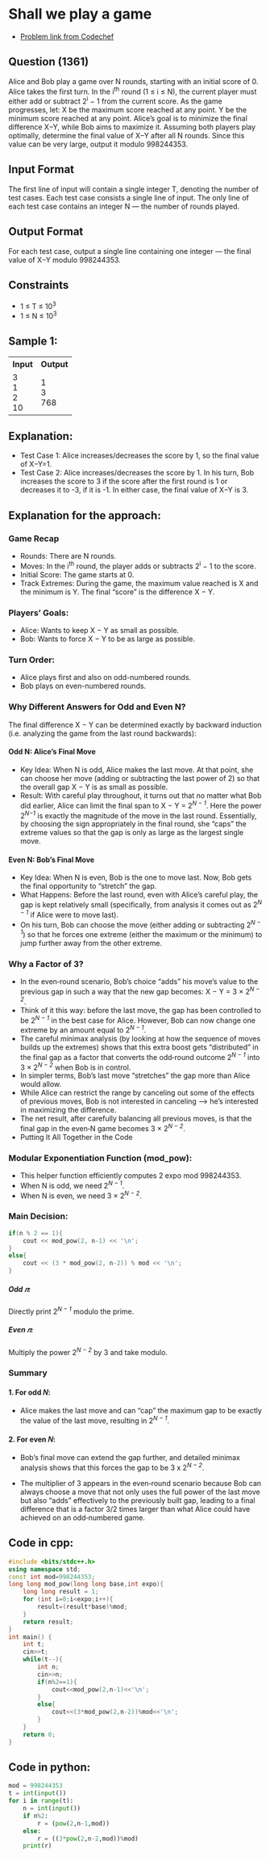# Shall we play a game
- [Problem link from Codechef](https://www.codechef.com/problems/SWPG?tab=statement)
## Question (1361)
Alice and Bob play a game over N rounds, starting with an initial score of 0. Alice takes the first turn.
In the i<sup>th</sup> round (1 ≤ i ≤ N), the current player must either add or subtract 2<sup>i</sup> − 1 from the current score.
As the game progresses, let: X be the maximum score reached at any point. Y be the minimum score reached at any point.
Alice’s goal is to minimize the final difference X−Y, while Bob aims to maximize it.
Assuming both players play optimally, determine the final value of X−Y after all N rounds. Since this value can be very large, output it modulo 998244353.
## Input Format
The first line of input will contain a single integer T, denoting the number of test cases.
Each test case consists a single line of input.
The only line of each test case contains an integer N — the number of rounds played.
## Output Format
For each test case, output a single line containing one integer — the final value of X−Y modulo 998244353.
## Constraints
- 1 ≤ T ≤ 10<sup>3</sup>
- 1 ≤ N ≤ 10<sup>3</sup> 
## Sample 1:
<table>
	<tr>
		<th>Input</th>
		<th>Output</th>
	</tr>
	<tr>
		<td>3<br>1<br>2<br>10</td>
		<td>1<br>3<br>768<br></td>
	</tr>
</table>

## Explanation:
- Test Case 1: Alice increases/decreases the score by 1, so the final value of X−Y=1.
- Test Case 2: Alice increases/decreases the score by 1. In his turn, Bob increases the score to 3 if the score after the first round is 1 or decreases it to -3, if it is -1. In either case, the final value of X−Y is 3.
## Explanation for the approach:
### Game Recap
- Rounds: There are N rounds.
- Moves: In the i<sup>th</sup> round, the player adds or subtracts 2<sup>i</sup> − 1 to the score.
- Initial Score: The game starts at 0.
- Track Extremes: During the game, the maximum value reached is X and the minimum is Y. The final “score” is the difference X − Y.
### Players’ Goals:
- Alice: Wants to keep X − Y as small as possible.
- Bob: Wants to force X − Y to be as large as possible.
### Turn Order:
- Alice plays first and also on odd-numbered rounds.
- Bob plays on even-numbered rounds.
### Why Different Answers for Odd and Even N?
The final difference X − Y can be determined exactly by backward induction (i.e. analyzing the game from the last round backwards):
#### Odd N: Alice’s Final Move
- Key Idea: When N is odd, Alice makes the last move. At that point, she can choose her move (adding or subtracting the last power of 2) so that the overall gap X − Y is as small as possible.
- Result: With careful play throughout, it turns out that no matter what Bob did earlier, Alice can limit the final span to X − Y = 2<sup>*N − 1*</sup>.
Here the power 2<sup>*N−1*</sup> is exactly the magnitude of the move in the last round. Essentially, by choosing the sign appropriately in the final round, she “caps” the extreme values so that the gap is only as large as the largest single move.
#### Even N: Bob’s Final Move
- Key Idea: When N is even, Bob is the one to move last. Now, Bob gets the final opportunity to “stretch” the gap.
- What Happens: Before the last round, even with Alice’s careful play, the gap is kept relatively small (specifically, from analysis it comes out as 2<sup>*N − 1*</sup> if Alice were to move last).
- On his turn, Bob can choose the move (either adding or subtracting 2<sup>*N − 1*</sup>) so that he forces one extreme (either the maximum or the minimum) to jump further away from the other extreme.
### Why a Factor of 3?
- In the even‑round scenario, Bob’s choice “adds” his move’s value to the previous gap in such a way that the new gap becomes: X − Y = 3 × 2<sup>*N − 2*</sup>.
- Think of it this way: before the last move, the gap has been controlled to be 2<sup>*N − 1*</sup> in the best case for Alice. However, Bob can now change one extreme by an amount equal to 2<sup>*N − 1*</sup>.
- The careful minimax analysis (by looking at how the sequence of moves builds up the extremes) shows that this extra boost gets “distributed” in the final gap as a factor that converts the odd‑round outcome 2<sup>*N − 1*</sup> into 3 × 2<sup>*N − 2*</sup> when Bob is in control.
- In simpler terms, Bob’s last move “stretches” the gap more than Alice would allow.
- While Alice can restrict the range by canceling out some of the effects of previous moves, Bob is not interested in canceling –> he’s interested in maximizing the difference.
- The net result, after carefully balancing all previous moves, is that the final gap in the even‑N game becomes 3 × 2<sup>*N − 2*</sup>.
- Putting It All Together in the Code
### Modular Exponentiation Function (mod_pow):
- This helper function efficiently computes 2 expo mod 998244353.
- When N is odd, we need 2<sup>*N − 1*</sup>.
- When N is even, we need 3 × 2<sup>*N − 2*</sup>.
### Main Decision:
```cpp
if(n % 2 == 1){
    cout << mod_pow(2, n-1) << '\n';
}
else{
    cout << (3 * mod_pow(2, n-2)) % mod << '\n';
}
```
##### Odd 𝑛: 
Directly print 2<sup>*N − 1*</sup> modulo the prime.
##### Even 𝑛: 
Multiply the power 2<sup>*N − 2*</sup> by 3 and take modulo.
### Summary
#### 1. For odd 𝑁:
  - Alice makes the last move and can “cap” the maximum gap to be exactly the value of the last move, resulting in 2<sup>*N − 1*</sup>.<br>
#### 2. For even 𝑁:
  - Bob’s final move can extend the gap further, and detailed minimax analysis shows that this forces the gap to be 3 x 2<sup>*N − 2*</sup>.
    
- The multiplier of 3 appears in the even‑round scenario because Bob can always choose a move that not only uses the full power of the last move but also “adds” effectively to the previously built gap, leading to a final difference that is a factor 3/2 times larger than what Alice could have achieved on an odd‑numbered game.
## Code in cpp:
```cpp
#include <bits/stdc++.h>
using namespace std;
const int mod=998244353;
long long mod_pow(long long base,int expo){
    long long result = 1;
    for (int i=0;i<expo;i++){
        result=(result*base)%mod;
    }
    return result;
}
int main() {
	int t;
    cin>>t;
    while(t--){
        int n;
        cin>>n;
        if(n%2==1){
            cout<<mod_pow(2,n-1)<<'\n';
        }
        else{
            cout<<(3*mod_pow(2,n-2))%mod<<'\n';
        }
    }
    return 0;
}
```
## Code in python:
```python
mod = 998244353
t = int(input())
for i in range(t):
    n = int(input())
    if n%2:
        r = (pow(2,n-1,mod))
    else:
        r = ((3*pow(2,n-2,mod))%mod)
    print(r)
```
